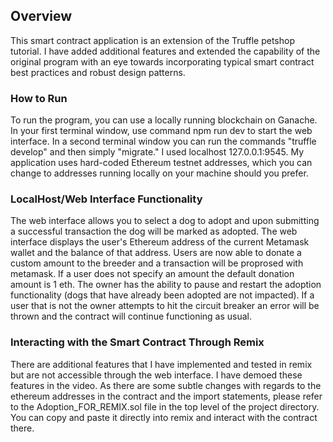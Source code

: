 ## Overview

This smart contract application is an extension of the Truffle petshop tutorial. I have added additional features and extended the capability of the original program with an eye towards incorporating typical smart contract best practices and robust design patterns. 

### How to Run
To run the program, you can use a locally running blockchain on Ganache. In your first terminal window, use command npm run dev to start the web interface. In a second terminal window you can run the commands "truffle develop" and then simply "migrate." I used localhost 127.0.0.1:9545. My application uses hard-coded Ethereum testnet addresses, which you can change to addresses running locally on your machine should you prefer. 

### LocalHost/Web Interface Functionality
The web interface allows you to select a dog to adopt and upon submitting a successful transaction the dog will be marked as adopted. The web interface displays the user's Ethereum address of the current Metamask wallet and the balance of that address. Users are now able to donate a custom amount to the breeder and a transaction will be proprosed with metamask. If a user does not specify an amount the default donation amount is 1 eth. The owner has the ability to pause and restart the adoption functionality (dogs that have already been adopted are not impacted). If a user that is not the owner attempts to hit the circuit breaker an error will be thrown and the contract will continue functioning as usual. 

### Interacting with the Smart Contract Through Remix
There are additional features that I have implemented and tested in remix but are not accessible through the web interface. I have demoed these features in the video. As there are some subtle changes with regards to the ethereum addresses in the contract and the import statements, please refer to the Adoption_FOR_REMIX.sol file in the top level of the project directory. You can copy and paste it directly into remix and interact with the contract there. 